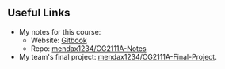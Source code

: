 ## Useful Links
- My notes for this course: 
  - Website: [Gitbook](https://wenbo-notes.gitbook.io/cg2111a-notes)
  - Repo: [mendax1234/CG2111A-Notes](https://github.com/mendax1234/CG2111A-Final-Project)
- My team's final project: [mendax1234/CG2111A-Final-Project](https://github.com/mendax1234/CG2111A-Final-Project).
